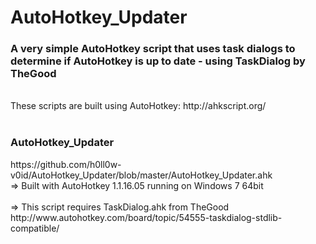 AutoHotkey_Updater
=======



<h3>A very simple AutoHotkey script that uses task dialogs to determine if AutoHotkey is up to date - using TaskDialog by TheGood</h3>
<br>
These scripts are built using AutoHotkey: http://ahkscript.org/
<br>
<br>
<h3>AutoHotkey_Updater</h3> https://github.com/h0ll0w-v0id/AutoHotkey_Updater/blob/master/AutoHotkey_Updater.ahk
<br>
=> Built with AutoHotkey 1.1.16.05 running on Windows 7 64bit
<br>
<br>
=> This script requires TaskDialog.ahk from TheGood
<br>
http://www.autohotkey.com/board/topic/54555-taskdialog-stdlib-compatible/<br>







